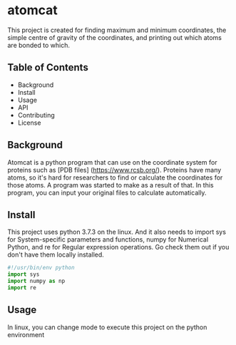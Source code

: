 # atomcat
This project is created for finding maximum and minimum coordinates, the simple centre of gravity of the coordinates, and printing out which atoms are bonded to which.
## Table of Contents

- Background
- Install
- Usage
- API
- Contributing
- License

## Background

Atomcat is a python program that can use on the coordinate system for proteins such as [PDB files] (https://www.rcsb.org/). Proteins have many atoms, so it's hard for researchers to find or calculate the coordinates for those atoms. A program was started to make as a result of that. In this program, you can input your original files to calculate automatically. 

## Install

This project uses python 3.7.3 on the linux. And it also needs to import sys for System-specific parameters and functions, numpy for Numerical Python, and re for Regular expression operations. Go check them out if you don't have them locally installed.

```python
#!/usr/bin/env python
import sys
import numpy as np
import re
```

## Usage

In linux, you can change mode to execute this project on the python environment 
